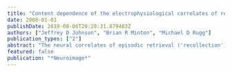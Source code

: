 ```yaml
---
title: "Content dependence of the electrophysiological correlates of recollection"
date: 2008-01-01
publishDate: 2019-08-06T20:28:31.879463Z
authors: ["Jeffrey D Johnson", "Brian R Minton", "Michael D Rugg"]
publication_types: ["2"]
abstract: "The neural correlates of episodic retrieval ('recollection') have been shown to differ according to the content of retrieved episodes. It has been hypothesized that these content-dependent differences reflect the 'reinstatement' of encoding-related processes or representations at the time of recollection. It remains unclear, however, whether these effects directly reflect the recollection of differential episodic content, as would be predicted by the reinstatement hypothesis, or whether they are instead associated with processes that are contingent on successful recollection. To address this issue, the present study employed event-related potentials (ERPs), permitting the investigation of the temporal dynamics of content-dependent neural effects during retrieval, and in particular, their onset with respect to well-established ERP correlates of recollection, such as the left parietal old-new effect. Subjects studied a series of words that were each presented in the context of one of two encoding tasks. One task required the covert generation of a sentence incorporating each word, whereas the other required imagining the object corresponding to each word within a superimposed scenic picture. Memory for the words was subsequently tested with the 'remember/know' procedure. ERPs elicited by recollected words differed according to the prior encoding history of the word, beginning at approximately 300 ms following word onset. These content-dependent ERP differences were maximal over the anterior scalp and, importantly, onset as early as the left parietal old-new effect. The findings demonstrate that content-dependent neural activity during retrieval can occur in a timeframe that is compatible with a direct role in the recollection and representation of episodic information."
featured: false
publication: "*Neuroimage*"
---
```


